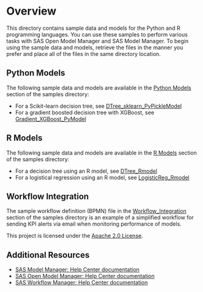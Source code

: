 # Overview

This directory contains sample data and models for the Python and R programming languages. You can use these samples to perform various tasks
with SAS Open Model Manager and SAS Model Manager. To begin using the sample data and models, retrieve the files in the manner you prefer and place all of the files in the same directory location.


## Python Models

The following sample data and models are available in the [Python Models](./Python_Models) section of the samples directory:

* For a Scikit-learn decision tree, see [DTree_sklearn_PyPickleModel](../samples/Python_Models/DTree_sklearn_PyPickleModel)
* For a gradient boosted decision tree with XGBoost, see [Gradient_XGBoost_PyModel](../samples/Python_Models/Gradient_XGBoost_PyModel)


## R Models

The following sample data and models are available in the [R Models](./R_Models) section of the samples directory:

* For a decision tree using an R model, see [DTree_Rmodel](../samples/R_Models/DTree_Rmodel)
* For a logistical regression using an R model, see [LogisticReg_Rmodel](../samples/R_Models/LogisticReg_Rmodel)

## Workflow Integration

The sample workflow definition (BPMN) file in the [Workflow_Integration](./Workflow_Integration) section of the samples directory 
is an example of a simplified workflow for sending KPI alerts via email when monitoring performance of models.

This project is licensed under the [Apache 2.0 License](../LICENSE).

## Additional Resources

* [SAS Model Manager: Help Center documentation](http://documentation.sas.com/?cdcId=mdlmgrcdc&cdcVersion=default)
* [SAS Open Model Manager: Help Center documentation](https://documentation.sas.com/?cdcId=openmmcdc&cdcVersion=1.2&docsetId=openmmug&docsetTarget=titlepage.htm&locale=en)
* [SAS Workflow Manager: Help Center documentation](http://documentation.sas.com/?cdcId=wfscdc&cdcVersion=default)
